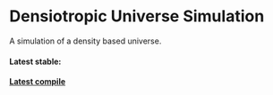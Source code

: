 # Densiotropic Universe Simulation
A simulation of a density based universe.
#### Latest stable: 
#### [Latest compile](https://www.dropbox.com/sh/x0oo2k1fjxdwbcy/AACZWvaq15bQQT0cdt4CypgJa?dl=0)

